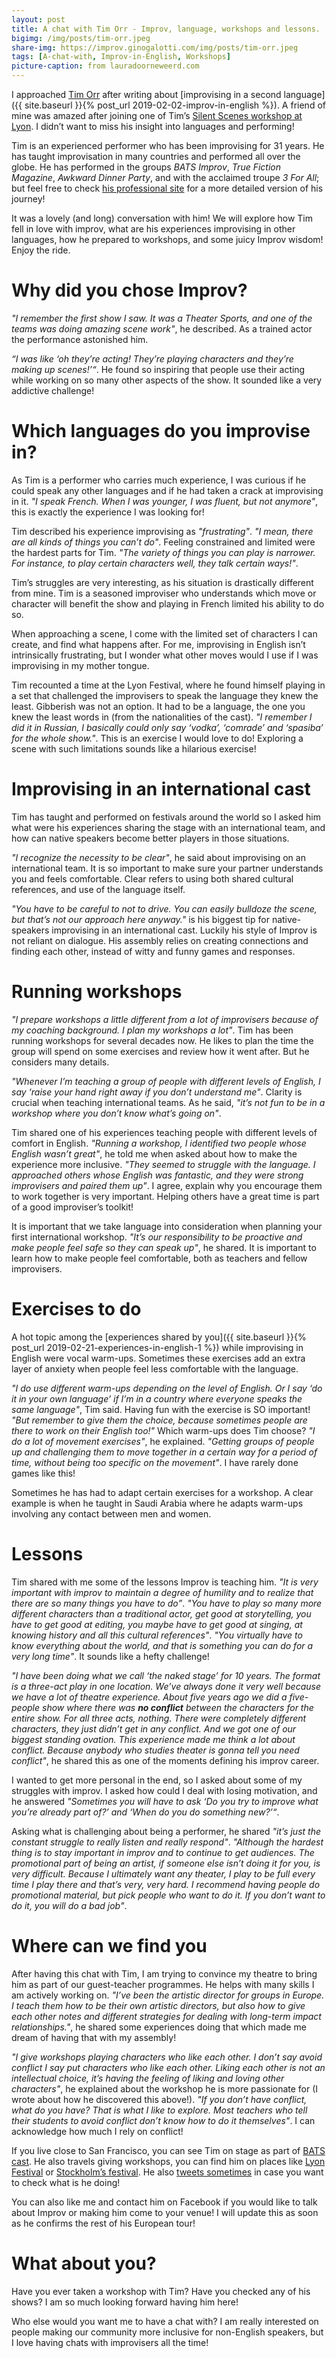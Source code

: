 ```yaml
---
layout: post
title: A chat with Tim Orr - Improv, language, workshops and lessons.
bigimg: /img/posts/tim-orr.jpeg
share-img: https://improv.ginogalotti.com/img/posts/tim-orr.jpeg
tags: [A-chat-with, Improv-in-English, Workshops]
picture-caption: from lauradoorneweerd.com
---
```


I approached [Tim Orr](https://www.improv.org/actors/tim-orr/) after writing about [improvising in a second language]({{ site.baseurl }}{% post_url 2019-02-02-improv-in-english %}). A friend of mine was amazed after joining one of Tim’s [Silent Scenes workshop at Lyon](http://www.festival-improvidence.com/speaker/tim-orr/). I didn’t want to miss his insight into languages and performing!

Tim is an experienced performer who has been improvising for 31 years. He has taught improvisation in many countries and performed all over the globe. He has performed in the groups _BATS Improv_, _True Fiction Magazine_, _Awkward Dinner Party_, and with the acclaimed troupe _3 For All_; but feel free to check [his professional site](https://www.improv.org/actors/tim-orr/) for a more detailed version of his journey! 

It was a lovely (and long) conversation with him! We will explore how Tim fell in love with improv, what are his experiences improvising in other languages, how he prepared to workshops, and some juicy Improv wisdom! Enjoy the ride.

# Why did you chose Improv?

_"I remember the first show I saw. It was a Theater Sports, and one of the teams was doing amazing scene work"_, he described. As a trained actor the performance astonished him.

_“I was like ‘oh they’re acting! They’re playing characters and they’re making up scenes!’“_. He found so inspiring that people use their acting while working on so many other aspects of the show. It sounded like a very addictive challenge!

# Which languages do you improvise in?

As Tim is a performer who carries much experience, I was curious if he could speak any other languages and if he had taken a crack at improvising in it. _"I speak French. When I was younger, I was fluent, but not anymore"_, this is exactly the experience I was looking for!

Tim described his experience improvising as _"frustrating"_. _"I mean, there are all kinds of things you can’t do"_. Feeling constrained and limited were the hardest parts for Tim. _"The variety of things you can play is narrower. For instance, to play certain characters well, they talk certain ways!"_.

Tim’s struggles are very interesting, as his situation is drastically different from mine. Tim is a seasoned improviser who understands which move or character will benefit the show and playing in French limited his ability to do so. 

When approaching a scene, I come with the limited set of characters I can create, and find what happens after. For me, improvising in English isn’t intrinsically frustrating, but I wonder what other moves would I use if I was improvising in my mother tongue.

Tim recounted a time at the Lyon Festival, where he found himself playing in a set that challenged the improvisers to speak the language they knew the least. Gibberish was not an option. It had to be a language, the one you knew the least words in (from the nationalities of the cast). _"I remember I did it in Russian, I basically could only say ‘vodka’, ‘comrade’ and ‘spasiba’ for the whole show."_. This is an exercise I would love to do! Exploring a scene with such limitations sounds like a hilarious exercise!

# Improvising in an international cast

Tim has taught and performed on festivals around the world so I asked him what were his experiences sharing the stage with an international team, and how can native speakers become better players in those situations. 

_"I recognize the necessity to be clear"_, he said about improvising on an international team. It is so important to make sure your partner understands you and feels comfortable. Clear refers to using both shared cultural references, and use of the language itself. 

_"You have to be careful to not to drive. You can easily bulldoze the scene, but that’s not our approach here anyway."_ is his biggest tip for native-speakers improvising in an international cast. Luckily his style of Improv is not reliant on dialogue. His assembly relies on creating connections and finding each other, instead of witty and funny games and responses.

# Running workshops
 
_"I prepare workshops a little different from a lot of improvisers because of my coaching background. I plan my workshops a lot"_. Tim has been running workshops for several decades now. He likes to plan the time the group will spend on some exercises and review how it went after. But he considers many details. 

_"Whenever I’m teaching a group of people with different levels of English, I say ‘raise your hand right away if you don’t understand me"_. Clarity is crucial when teaching international teams. As he said, _"it’s not fun to be in a workshop where you don’t know what’s going on"_.

Tim shared one of his experiences teaching people with different levels of comfort in English. _"Running a workshop, I identified two people whose English wasn’t great"_, he told me when asked about how to make the experience more inclusive. _"They seemed to struggle with the language. I approached others whose English was fantastic, and they were strong improvisers and paired them up"_. I agree, explain why you encourage them to work together is very important. Helping others have a great time is part of a good improviser’s toolkit!

It is important that we take language into consideration when planning your first international workshop. _"It’s our responsibility to be proactive and make people feel safe so they can speak up"_, he shared. It is important to learn how to make people feel comfortable, both as teachers and fellow improvisers.

# Exercises to do

A hot topic among the [experiences shared by you]({{ site.baseurl }}{% post_url 2019-02-21-experiences-in-english-1 %}) while improvising in English were vocal warm-ups. Sometimes these exercises add an extra layer of anxiety when people feel less comfortable with the language. 

_"I do use different warm-ups depending on the level of English. Or I say ‘do it in your own language’ if I’m in a country where everyone speaks the same language"_, Tim said. Having fun with the exercise is SO important! _"But remember to give them the choice, because sometimes people are there to work on their English too!"_
Which warm-ups does Tim choose? _"I do a lot of movement exercises"_, he explained. _"Getting groups of people up and challenging them to move together in a certain way for a period of time, without being too specific on the movement"_. I have rarely done games like this!

Sometimes he has had to adapt certain exercises for a workshop. A clear example is when he taught in Saudi Arabia where he adapts warm-ups involving any contact between men and women.

# Lessons

Tim shared with me some of the lessons Improv is teaching him. _"It is very important with improv to maintain a degree of humility and to realize that there are so many things you have to do”_. _"You have to play so many more different characters than a traditional actor, get good at storytelling, you have to get good at editing, you maybe have to get good at singing, at knowing history and all this cultural references"_. _"You virtually have to know everything about the world, and that is something you can do for a very long time"_. It sounds like a hefty challenge! 

_"I have been doing what we call ‘the naked stage’ for 10 years. The format is a three-act play in one location. We’ve always done it very well because we have a lot of theatre experience. About five years ago we did a five-people show where there was **no conflict** between the characters for the entire show. For all three acts, nothing. There were completely different characters, they just didn’t get in any conflict. And we got one of our biggest standing ovation. This experience made me think a lot about conflict. Because anybody who studies theater is gonna tell you need conflict"_, he shared this as one of the moments defining his improv career. 

I wanted to get more personal in the end, so I asked about some of my struggles with improv. I asked how could I deal with losing motivation, and he answered _"Sometimes you will have to ask ‘Do you try to improve what you’re already part of?’ and ‘When do you do something new?’“_.

Asking what is challenging about being a performer, he shared _"it’s just the constant struggle to really listen and really respond"_. _"Although the hardest thing is to stay important in improv and to continue to get audiences. The promotional part of being an artist, if someone else isn’t doing it for you, is very difficult. Because I ultimately want any theater, I play to be full every time I play there and that’s very, very hard. I recommend having people do promotional material, but pick people who want to do it. If you don’t want to do it, you will do a bad job"_.

# Where can we find you

After having this chat with Tim, I am trying to convince my theatre to bring him as part of our guest-teacher programmes. He helps with many skills I am actively working on. 
_"I’ve been the artistic director for groups in Europe. I teach them how to be their own artistic directors, but also how to give each other notes and different strategies for dealing with long-term impact relationships."_, he shared some experiences doing that which made me dream of having that with my assembly!

_"I give workshops playing characters who like each other. I don’t say avoid conflict I say put characters who like each other. Liking each other is not an intellectual choice, it’s having the feeling of liking and loving other characters"_, he explained about the workshop he is more passionate for (I wrote about how he discovered this above!). _"If you don’t have conflict, what do you have? That is what I like to explore. Most teachers who tell their students to avoid conflict don’t know how to do it themselves"_. I can acknowledge how much I rely on conflict! 

If you live close to San Francisco, you can see Tim on stage as part of [BATS cast](https://www.improv.org/shows/tickets/). He also travels giving workshops, you can find him on places like [Lyon Festival](http://www.festival-improvidence.com/speaker/tim-orr/) or [Stockholm’s festival](https://internationaltheater.se/classes/event-registration/?ee=258). He also [tweets sometimes](https://twitter.com/timprov) in case you want to check what is he doing!

You can also like me and contact him on Facebook if you would like to talk about Improv or making him come to your venue! I will update this as soon as he confirms the rest of his European tour!

# What about you?

Have you ever taken a workshop with Tim? Have you checked any of his shows? I am so much looking forward having him here!

Who else would you want me to have a chat with? I am really interested on people making our community more inclusive for non-English speakers, but I love having chats with improvisers all the time!
